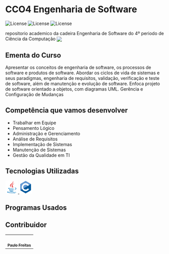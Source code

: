 # CCO4 Engenharia de Software
![License](https://img.shields.io/badge/Code%20License-MIT-green.svg)
![License](https://img.shields.io/badge/SQL-learning-green.svg)
![License](https://img.shields.io/badge/UNIFG-Engenharia%20de%20Software-blue.svg)

repositorio academico da cadeira Engenharia de Software do 4º periodo de Ciência da Computação 
<img src="https://paulofreitasdev.files.wordpress.com/2021/08/cco-github1.png"  align="center" valign="center"/> 

 ## Ementa do Curso
Apresentar os conceitos de engenharia de software, os
processos de software e produtos de software. Abordar os
ciclos de vida de sistemas e seus paradigmas, engenharia de
requisitos, validação, verificação e teste de software, além de
manutenção e evolução de software. Enfoca projeto de
software orientado a objetos, com diagramas UML. Gerência e
Configuração de Mudanças

## Competência que vamos desenvolver
* Trabalhar em Equipe
* Pensamento Lógico
* Administração e Gerenciamento
* Análise de Requisitos
* Implementação de Sistemas
* Manutenção de Sistemas
* Gestão da Qualidade em TI

## Tecnologias Utilizadas
<a href="https://www.java.com" target="_blank"> <img src="https://raw.githubusercontent.com/devicons/devicon/master/icons/java/java-original.svg" alt="java" width="40" height="40"/> </a>
<a href="https://www.cprogramming.com/" target="_blank"> <img src="https://raw.githubusercontent.com/devicons/devicon/master/icons/c/c-original.svg" alt="c" width="40" height="40"/> </a>
## Programas Usados


## Contribuidor

<table>
  <td align="center"><a href="https://github.com/paulofreitas-py"><img style="border-radius: 20%;"src="https://avatars.githubusercontent.com/u/42820569?s=400&u=756d1c6a756b352a1095e7cb9289d3170f909765&v=4" width="100px;" alt=""/><br /><sub><b>Paulo Freitas</b></sub></a><br />
    
